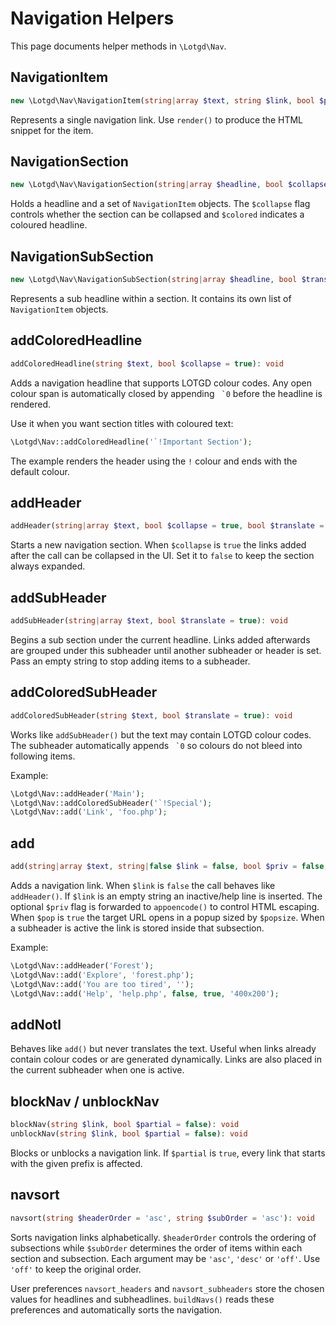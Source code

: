 # Navigation Helpers

This page documents helper methods in `\Lotgd\Nav`.

## NavigationItem

```php
new \Lotgd\Nav\NavigationItem(string|array $text, string $link, bool $priv = false, bool $popup = false, string $popupSize = '500x300', bool $translate = true)
```

Represents a single navigation link. Use `render()` to produce the HTML snippet for the item.

## NavigationSection

```php
new \Lotgd\Nav\NavigationSection(string|array $headline, bool $collapse = true, bool $colored = false)
```

Holds a headline and a set of `NavigationItem` objects. The `$collapse` flag controls whether the section can be collapsed and `$colored` indicates a coloured headline.

## NavigationSubSection

```php
new \Lotgd\Nav\NavigationSubSection(string|array $headline, bool $translate = true)
```

Represents a sub headline within a section. It contains its own list of `NavigationItem` objects.

## addColoredHeadline

```php
addColoredHeadline(string $text, bool $collapse = true): void
```

Adds a navigation headline that supports LOTGD colour codes. Any open colour span is automatically closed by appending `` `0`` before the headline is rendered.

Use it when you want section titles with coloured text:

```php
\Lotgd\Nav::addColoredHeadline('`!Important Section');
```

The example renders the header using the `!` colour and ends with the default colour.

## addHeader

```php
addHeader(string|array $text, bool $collapse = true, bool $translate = true): void
```

Starts a new navigation section. When `$collapse` is `true` the links added after the call
can be collapsed in the UI. Set it to `false` to keep the section always expanded.

## addSubHeader

```php
addSubHeader(string|array $text, bool $translate = true): void
```

Begins a sub section under the current headline. Links added afterwards are grouped under this subheader until another subheader or header is set. Pass an empty string to stop adding items to a subheader.

## addColoredSubHeader

```php
addColoredSubHeader(string $text, bool $translate = true): void
```

Works like `addSubHeader()` but the text may contain LOTGD colour codes. The
subheader automatically appends `` `0`` so colours do not bleed into
following items.

Example:

```php
\Lotgd\Nav::addHeader('Main');
\Lotgd\Nav::addColoredSubHeader('`!Special');
\Lotgd\Nav::add('Link', 'foo.php');
```

## add

```php
add(string|array $text, string|false $link = false, bool $priv = false, bool $pop = false, string $popsize = '500x300'): void
```

Adds a navigation link. When `$link` is `false` the call behaves like `addHeader()`.
If `$link` is an empty string an inactive/help line is inserted.
The optional `$priv` flag is forwarded to `appoencode()` to control HTML escaping.
When `$pop` is `true` the target URL opens in a popup sized by `$popsize`.
When a subheader is active the link is stored inside that subsection.

Example:

```php
\Lotgd\Nav::addHeader('Forest');
\Lotgd\Nav::add('Explore', 'forest.php');
\Lotgd\Nav::add('You are too tired', '');
\Lotgd\Nav::add('Help', 'help.php', false, true, '400x200');
```

## addNotl

Behaves like `add()` but never translates the text. Useful when links already
contain colour codes or are generated dynamically. Links are also placed in the current subheader when one is active.

## blockNav / unblockNav

```php
blockNav(string $link, bool $partial = false): void
unblockNav(string $link, bool $partial = false): void
```

Blocks or unblocks a navigation link. If `$partial` is `true`, every link that
starts with the given prefix is affected.

## navsort

```php
navsort(string $headerOrder = 'asc', string $subOrder = 'asc'): void
```

Sorts navigation links alphabetically. `$headerOrder` controls the ordering of
subsections while `$subOrder` determines the order of items within each section
and subsection. Each argument may be `'asc'`, `'desc'` or `'off'`. Use `'off'`
to keep the original order.

User preferences `navsort_headers` and `navsort_subheaders` store the chosen
values for headlines and subheadlines. `buildNavs()` reads these preferences and
automatically sorts the navigation.


